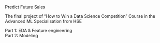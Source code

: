 Predict Future Sales

The final project of “How to Win a Data Science Competition” Course in the Advanced ML Specialisation from HSE

Part 1: EDA & Feature engineering<br>
Part 2: Modeling
